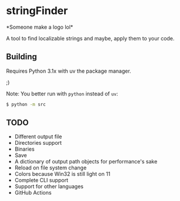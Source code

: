 # stringFinder

\*Someone make a logo lol\*

A tool to find localizable strings and maybe, apply them to your code.

## Building

Requires Python 3.1x with uv the package manager.

\;\)

Note: You better run with `python` instead of `uv`:

```bash
$ python -m src
```

## TODO

* Different output file
* Directories support
* Binaries
* Save
* A dictionary of output path objects for performance's sake
* Reload on file system change
* Colors because Win32 is still light on 11
* Complete CLI support
* Support for other languages
* GitHub Actions